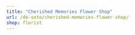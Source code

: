 ```yaml
---
title: "Cherished Memories Flower Shop"
url: /de-soto/cherished-memories-flower-shop/
shop: florist
---
```

